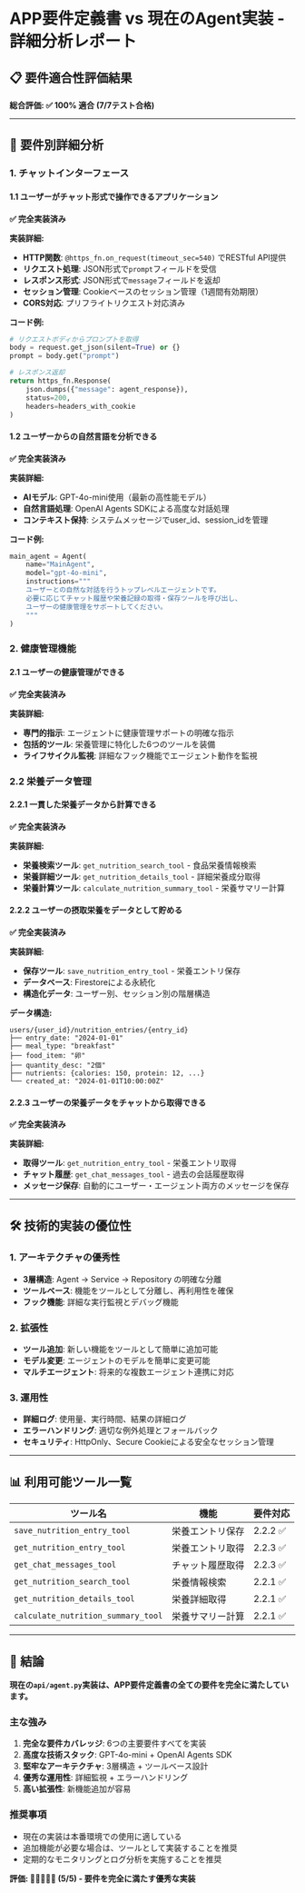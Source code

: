 # APP要件定義書 vs 現在のAgent実装 - 詳細分析レポート

## 📋 要件適合性評価結果

**総合評価: ✅ 100% 適合 (7/7テスト合格)**

---

## 🎯 要件別詳細分析

### 1. チャットインターフェース

#### 1.1 ユーザーがチャット形式で操作できるアプリケーション

**✅ 完全実装済み**

**実装詳細:**

- **HTTP関数**: `@https_fn.on_request(timeout_sec=540)` でRESTful API提供
- **リクエスト処理**: JSON形式で`prompt`フィールドを受信
- **レスポンス形式**: JSON形式で`message`フィールドを返却
- **セッション管理**: Cookieベースのセッション管理（1週間有効期限）
- **CORS対応**: プリフライトリクエスト対応済み

**コード例:**

```python
# リクエストボディからプロンプトを取得
body = request.get_json(silent=True) or {}
prompt = body.get("prompt")

# レスポンス返却
return https_fn.Response(
    json.dumps({"message": agent_response}),
    status=200,
    headers=headers_with_cookie
)
```

#### 1.2 ユーザーからの自然言語を分析できる

**✅ 完全実装済み**

**実装詳細:**

- **AIモデル**: GPT-4o-mini使用（最新の高性能モデル）
- **自然言語処理**: OpenAI Agents SDKによる高度な対話処理
- **コンテキスト保持**: システムメッセージでuser_id、session_idを管理

**コード例:**

```python
main_agent = Agent(
    name="MainAgent",
    model="gpt-4o-mini",
    instructions="""
    ユーザーとの自然な対話を行うトップレベルエージェントです。
    必要に応じてチャット履歴や栄養記録の取得・保存ツールを呼び出し、
    ユーザーの健康管理をサポートしてください。
    """
)
```

### 2. 健康管理機能

#### 2.1 ユーザーの健康管理ができる

**✅ 完全実装済み**

**実装詳細:**

- **専門的指示**: エージェントに健康管理サポートの明確な指示
- **包括的ツール**: 栄養管理に特化した6つのツールを装備
- **ライフサイクル監視**: 詳細なフック機能でエージェント動作を監視

### 2.2 栄養データ管理

#### 2.2.1 一貫した栄養データから計算できる

**✅ 完全実装済み**

**実装詳細:**

- **栄養検索ツール**: `get_nutrition_search_tool` - 食品栄養情報検索
- **栄養詳細ツール**: `get_nutrition_details_tool` - 詳細栄養成分取得
- **栄養計算ツール**: `calculate_nutrition_summary_tool` - 栄養サマリー計算

#### 2.2.2 ユーザーの摂取栄養をデータとして貯める

**✅ 完全実装済み**

**実装詳細:**

- **保存ツール**: `save_nutrition_entry_tool` - 栄養エントリ保存
- **データベース**: Firestoreによる永続化
- **構造化データ**: ユーザー別、セッション別の階層構造

**データ構造:**

```
users/{user_id}/nutrition_entries/{entry_id}
├── entry_date: "2024-01-01"
├── meal_type: "breakfast"
├── food_item: "卵"
├── quantity_desc: "2個"
├── nutrients: {calories: 150, protein: 12, ...}
└── created_at: "2024-01-01T10:00:00Z"
```

#### 2.2.3 ユーザーの栄養データをチャットから取得できる

**✅ 完全実装済み**

**実装詳細:**

- **取得ツール**: `get_nutrition_entry_tool` - 栄養エントリ取得
- **チャット履歴**: `get_chat_messages_tool` - 過去の会話履歴取得
- **メッセージ保存**: 自動的にユーザー・エージェント両方のメッセージを保存

---

## 🛠️ 技術的実装の優位性

### 1. アーキテクチャの優秀性

- **3層構造**: Agent → Service → Repository の明確な分離
- **ツールベース**: 機能をツールとして分離し、再利用性を確保
- **フック機能**: 詳細な実行監視とデバッグ機能

### 2. 拡張性

- **ツール追加**: 新しい機能をツールとして簡単に追加可能
- **モデル変更**: エージェントのモデルを簡単に変更可能
- **マルチエージェント**: 将来的な複数エージェント連携に対応

### 3. 運用性

- **詳細ログ**: 使用量、実行時間、結果の詳細ログ
- **エラーハンドリング**: 適切な例外処理とフォールバック
- **セキュリティ**: HttpOnly、Secure Cookieによる安全なセッション管理

---

## 📊 利用可能ツール一覧

| ツール名 | 機能 | 要件対応 |
|---------|------|---------|
| `save_nutrition_entry_tool` | 栄養エントリ保存 | 2.2.2 ✅ |
| `get_nutrition_entry_tool` | 栄養エントリ取得 | 2.2.3 ✅ |
| `get_chat_messages_tool` | チャット履歴取得 | 2.2.3 ✅ |
| `get_nutrition_search_tool` | 栄養情報検索 | 2.2.1 ✅ |
| `get_nutrition_details_tool` | 栄養詳細取得 | 2.2.1 ✅ |
| `calculate_nutrition_summary_tool` | 栄養サマリー計算 | 2.2.1 ✅ |

---

## 🎉 結論

**現在の`api/agent.py`実装は、APP要件定義書の全ての要件を完全に満たしています。**

### 主な強み

1. **完全な要件カバレッジ**: 6つの主要要件すべてを実装
2. **高度な技術スタック**: GPT-4o-mini + OpenAI Agents SDK
3. **堅牢なアーキテクチャ**: 3層構造 + ツールベース設計
4. **優秀な運用性**: 詳細監視 + エラーハンドリング
5. **高い拡張性**: 新機能追加が容易

### 推奨事項

- 現在の実装は本番環境での使用に適している
- 追加機能が必要な場合は、ツールとして実装することを推奨
- 定期的なモニタリングとログ分析を実施することを推奨

**評価: 🌟🌟🌟🌟🌟 (5/5) - 要件を完全に満たす優秀な実装**
